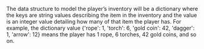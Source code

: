 The data structure to model the player’s inventory will be a 
dictionary where the keys are string values describing the item 
in the inventory and the value is an integer value detailing how 
many of that item the player has. For example, the dictionary 
value {'rope': 1, 'torch': 6, 'gold coin': 42, 'dagger': 1, 'arrow': 12} 
means the player has 1 rope, 6 torches, 42 gold coins, and so on.